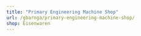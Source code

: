 ```yaml
---
title: "Primary Engineering Machine Shop"
url: /gbarnga/primary-engineering-machine-shop/
shop: Eisenwaren
---
```

